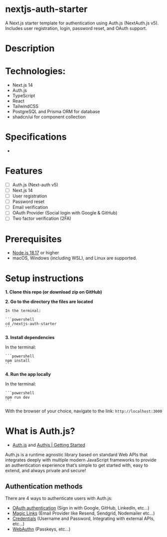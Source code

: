 # nextjs-auth-starter

A Next.js starter template for authentication using Auth.js (NextAuth.js v5). Includes user registration, login, password reset, and OAuth support. 

# Description

# Technologies:

- Next.js 14
- Auth.js
- TypeScript
- React
- TailwindCSS
- PostgreSQL and Prisma ORM for database
- shadcn/ui for component collection

# Specifications

- 

# Features

- [ ] Auth.js (Next-auth v5)
- [ ] Next.js 14
- [ ] User registration
- [ ] Password reset
- [ ] Email verification
- [ ] OAuth Provider (Social login with Google & GitHub)
- [ ] Two factor verification (2FA)

# Prerequisites

- [Node.js 18.17](https://nodejs.org/en/download) or higher
- macOS, Windows (including WSL), and Linux are supported.

# Setup instructions

**1. Clone this repo (or download zip on GitHub)**

**2. Go to the directory the files are located**

    In the terminal:

    ```powershell
    cd /nextjs-auth-starter
    ```

**3. Install dependencies**

  In the terminal:

    ```powershell
    npm install
    ```

**4. Run the app locally**

  In the terminal:

    ```powershell
    npm run dev
    ```

  With the browser of your choice, navigate to the link: `http://localhost:3000`

# What is Auth.js?

- [Auth.js](https://authjs.dev/) and [Authjs | Getting Started](https://authjs.dev/getting-started)

Auth.js is a runtime agnostic library based on standard Web APIs that integrates deeply with multiple modern JavaScript frameworks to provide an authentication experience that’s simple to get started with, easy to extend, and always private and secure!

## Authentication methods

There are 4 ways to authenticate users with Auth.js:

- [OAuth authentication](https://authjs.dev/getting-started/authentication/oauth) (Sign in with Google, GitHub, LinkedIn, etc…)
- [Magic Links](https://authjs.dev/getting-started/authentication/email) (Email Provider like Resend, Sendgrid, Nodemailer etc…)
- [Credentials](https://authjs.dev/getting-started/authentication/credentials) (Username and Password, Integrating with external APIs, etc…)
- [WebAuthn](https://authjs.dev/getting-started/authentication/webauthn) (Passkeys, etc…)
